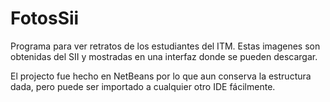 # FotosSii
Programa para ver retratos de los estudiantes del ITM. Estas imagenes son obtenidas del SII y mostradas en una interfaz donde se pueden descargar.

El projecto fue hecho en NetBeans por lo que aun conserva la estructura dada, pero puede ser importado a cualquier otro IDE fácilmente.
